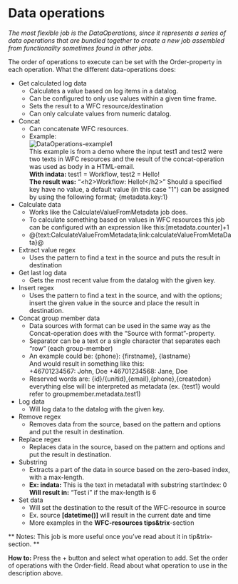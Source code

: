 # Data operations   #

*The most flexible job is the DataOperations, since it represents a series of data operations that
are bundled together to create a new job assembled from functionality sometimes found in other
jobs.*

The order of operations to execute can be set with the Order-property in each operation.
What the different data-operations does:

- Get calculated log data
	- Calculates a value based on log items in a datalog.
	- Can be configured to only use values within a given time frame.
	- Sets the result to a WFC resource/destination
	- Can only calculate values from numeric datalog.
- Concat
	- Can concatenate WFC resources.
	- Example:   
    ![DataOperations-example1](https://raw.githubusercontent.com/bosbec/mobileresponseDocs/master/dataoperations1.png)  
    This example is from a demo where the input test1 and test2 were two texts in WFC resources and the result of the concat-operation was used as body in a HTML-email.  
    **With indata:** test1 = Workflow, test2 = Hello!  
	**The result was:** “&lt;h2&gt;Workflow: Hello!&lt;/h2&gt;”
	Should a specified key have no value, a default value (in this case "1") can be assigned by using the following format; {metadata.key:1}
- Calculate data
	- Works like the CalculateValueFromMetadata job does.
	- To calculate something based on values in WFC resources this job can be configured with an expression like this:[metadata.counter]+1
	- @{text:CalculateValueFromMetadata;link:calculateValueFromMetaData}@
- Extract value regex
	- Uses the pattern to find a text in the source and puts the result in destination
- Get last log data
	- Gets the most recent value from the datalog with the given key.
- Insert regex
	- Uses the pattern to find a text in the source, and with the options; insert the given value in the source and place the result in destination.
- Concat group member data
	- Data sources with format can be used in the same way as the Concat-operation does with the “Source with format”-property.
	- Separator can be a text or a single character that separates each “row” (each group-member)
	- An example could be: {phone}: {firstname}, {lastname}    
      And would result in something like this:    
      +46701234567: John, Doe 
      +46701234568: Jane, Doe
	- Reserved words are: {id}/{unitid},{email},{phone},{createdon} everything else will be interpreted as metadata (ex. {test1} would refer to groupmember.metadata.test1)
- Log data
	- Will log data to the datalog with the given key.
- Remove regex
	- Removes data from the source, based on the pattern and options and put the result in destination.
- Replace regex
	- Replaces data in the source, based on the pattern and options and put the result in destination.
- Substring
	- Extracts a part of the data in source based on the zero-based index, with a max-length.
	- **Ex: indata:** This is the text in metadata1 with substring startIndex: 0  
	**Will result in:** “Test i” if the max-length is 6
- Set data
	- Will set the destination to the result of the WFC-resource in source
	- Ex. source **[datetime()]** will result in the current date and time
	- More examples in the **WFC-resources tips&trix**-section

**
Notes: 
This job is more useful once you’ve read about it in tip&trix-section.
**

**How to:**
Press the + button and select what operation to add.
Set the order of operations with the Order-field.
Read about what operation to use in the description above.
